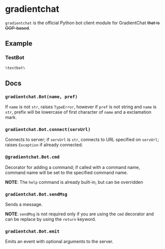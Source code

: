 # gradientchat
`gradientchat` is the official Python bot client module for GradientChat ~~that is OOP-based~~.
## Example
### TestBot
```py
%testbot%
```
## Docs
### `gradientchat.Bot(name, pref)`
If `name` is not `str`, raises `TypeError`, however if `pref` is not string and `name` is `str`, prefix will be lowercase of first character of `name` and a exclamation mark.
### `gradientchat.Bot.connect(servUrl)`
Connects to server; if `servUrl` is `str`, connects to URL specified on `servUrl`; raises `Exception` if already connected.
### `@gradientchat.Bot.cmd`
Decorator for adding a command; if called with a command name, command name will be set to the specified command name.

**NOTE**: The `help` command is already built-in, but can be overridden
### `gradientchat.Bot.sendMsg`
Sends a message.

**NOTE**: `sendMsg` is not required only if you are using the `cmd` decorator and can be replace by using the `return` keyword.
### `gradientchat.Bot.emit`
Emits an event with optional arguments to the server.